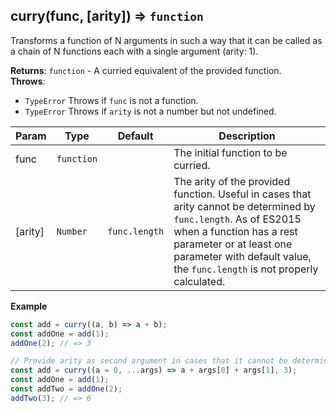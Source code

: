 <a name="curry"></a>

## curry(func, [arity]) ⇒ <code>function</code>
Transforms a function of N arguments in such a way that it can
be called as a chain of N functions each with a single argument (arity: 1).

**Returns**: <code>function</code> - A curried equivalent of the provided function.  
**Throws**:

- <code>TypeError</code> Throws if `func` is not a function.
- <code>TypeError</code> Throws if `arity` is not a number but not undefined.


| Param | Type | Default | Description |
| --- | --- | --- | --- |
| func | <code>function</code> |  | The initial function to be curried. |
| [arity] | <code>Number</code> | <code>func.length</code> | The arity of the provided function. Useful in cases that arity cannot be determined by `func.length`. As of ES2015 when a function has a rest parameter or at least one parameter with default value, the `func.length` is not properly calculated. |

**Example**
```js
const add = curry((a, b) => a + b);
const addOne = add(1);
addOne(2); // => 3

// Provide arity as second argument in cases that it cannot be determined.
const add = curry((a = 0, ...args) => a + args[0] + args[1], 3);
const addOne = add(1);
const addTwo = addOne(2);
addTwo(3); // => 6
```
